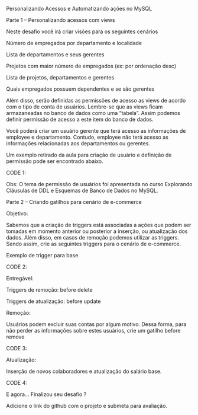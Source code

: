 Personalizando Acessos e Automatizando ações no MySQL

Parte 1 – Personalizando acessos com views

Neste desafio você irá criar visões para os seguintes cenários

Número de empregados por departamento e localidade

Lista de departamentos e seus gerentes

Projetos com maior número de empregados (ex: por ordenação desc)

Lista de projetos, departamentos e gerentes

Quais empregados possuem dependentes e se são gerentes

Além disso, serão definidas as permissões de acesso as views de acordo com o tipo de conta de usuários. Lembre-se que as views ficam armazaneadas no banco de dados como uma “tabela”. Assim podemos definir permissão de acesso a este item do banco de dados.

Você poderá criar um usuário gerente que terá acesso as informações de employee e departamento. Contudo, employee não terá acesso as informações relacionadas aos departamentos ou gerentes.

Um exemplo retirado da aula para criação de usuário e definição de permissão pode ser encontrado abaixo.

CODE 1:

Obs: O tema de permissão de usuários foi apresentada no curso Explorando Cláusulas de DDL e Esquemas de Banco de Dados no MySQL.

Parte 2 – Criando gatilhos para cenário de e-commerce

Objetivo:

Sabemos que a criação de triggers está associadas a ações que podem ser tomadas em momento anterior ou posterior a inserção, ou atualização dos dados. Além disso, em casos de remoção podemos utilizar as triggers. Sendo assim, crie as seguintes triggers para o cenário de e-commerce.

Exemplo de trigger para base.

CODE 2:

Entregável:

Triggers de remoção: before delete

Triggers de atualização: before update

Remoção:

Usuários podem excluir suas contas por algum motivo. Dessa forma, para não perder as informações sobre estes usuários, crie um gatilho before remove

CODE 3:

Atualização:

Inserção de novos colaboradores e atualização do salário base.

CODE 4:

E agora... Finalizou seu desafio ?

Adicione o link do github com o projeto e submeta para avaliação.
 
